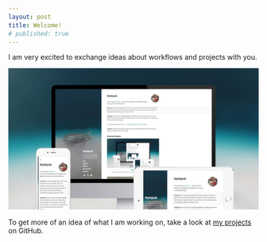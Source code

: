 ```yaml
---
layout: post
title: Welcome!
# published: true
---
```


I am very excited to exchange ideas about workflows and projects with you.

![A test](default.jpg)

To get more of an idea of what I am working on, take a look at [my projects](https://github.com/nickmccarty) on GitHub.
